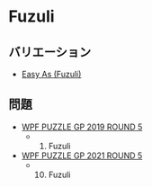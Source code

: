 # Fuzuli

## バリエーション
- [Easy As (Fuzuli)](easyas-fuzuli.md)

## 問題
- [WPF PUZZLE GP 2019 ROUND 5](../questions/wpfpgp2019-5.md)
	- 1. Fuzuli
- [WPF PUZZLE GP 2021 ROUND 5](../questions/wpfpgp2021-5.md)
	- 10. Fuzuli

